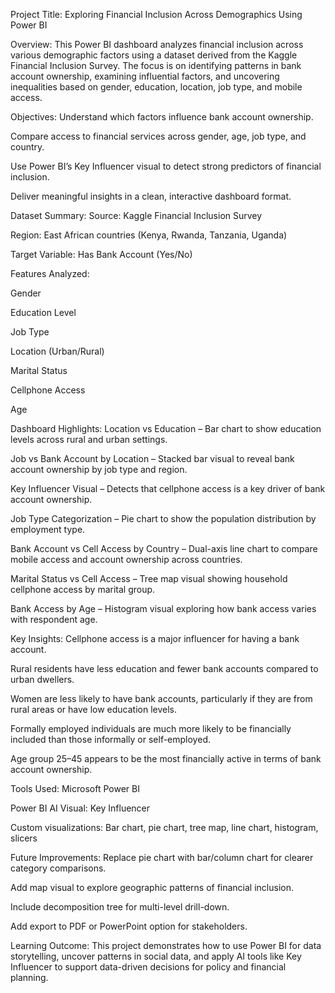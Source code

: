 Project Title:
Exploring Financial Inclusion Across Demographics Using Power BI

Overview:
This Power BI dashboard analyzes financial inclusion across various demographic factors using a dataset derived from the Kaggle Financial Inclusion Survey. The focus is on identifying patterns in bank account ownership, examining influential factors, and uncovering inequalities based on gender, education, location, job type, and mobile access.

Objectives:
Understand which factors influence bank account ownership.

Compare access to financial services across gender, age, job type, and country.

Use Power BI’s Key Influencer visual to detect strong predictors of financial inclusion.

Deliver meaningful insights in a clean, interactive dashboard format.

Dataset Summary:
Source: Kaggle Financial Inclusion Survey

Region: East African countries (Kenya, Rwanda, Tanzania, Uganda)

Target Variable: Has Bank Account (Yes/No)

Features Analyzed:

Gender

Education Level

Job Type

Location (Urban/Rural)

Marital Status

Cellphone Access

Age

 Dashboard Highlights:
Location vs Education – Bar chart to show education levels across rural and urban settings.

Job vs Bank Account by Location – Stacked bar visual to reveal bank account ownership by job type and region.

Key Influencer Visual – Detects that cellphone access is a key driver of bank account ownership.

Job Type Categorization – Pie chart to show the population distribution by employment type.

Bank Account vs Cell Access by Country – Dual-axis line chart to compare mobile access and account ownership across countries.

Marital Status vs Cell Access – Tree map visual showing household cellphone access by marital group.

Bank Access by Age – Histogram visual exploring how bank access varies with respondent age.

 Key Insights:
Cellphone access is a major influencer for having a bank account.

Rural residents have less education and fewer bank accounts compared to urban dwellers.

Women are less likely to have bank accounts, particularly if they are from rural areas or have low education levels.

Formally employed individuals are much more likely to be financially included than those informally or self-employed.

Age group 25–45 appears to be the most financially active in terms of bank account ownership.

Tools Used:
Microsoft Power BI

Power BI AI Visual: Key Influencer

Custom visualizations: Bar chart, pie chart, tree map, line chart, histogram, slicers

Future Improvements:
Replace pie chart with bar/column chart for clearer category comparisons.

Add map visual to explore geographic patterns of financial inclusion.

Include decomposition tree for multi-level drill-down.

Add export to PDF or PowerPoint option for stakeholders.

Learning Outcome:
This project demonstrates how to use Power BI for data storytelling, uncover patterns in social data, and apply AI tools like Key Influencer to support data-driven decisions for policy and financial planning.

